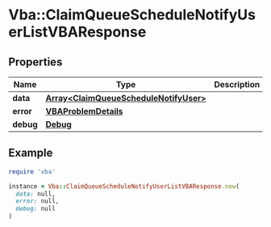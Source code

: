 # Vba::ClaimQueueScheduleNotifyUserListVBAResponse

## Properties

| Name | Type | Description | Notes |
| ---- | ---- | ----------- | ----- |
| **data** | [**Array&lt;ClaimQueueScheduleNotifyUser&gt;**](ClaimQueueScheduleNotifyUser.md) |  | [optional] |
| **error** | [**VBAProblemDetails**](VBAProblemDetails.md) |  | [optional] |
| **debug** | [**Debug**](Debug.md) |  | [optional] |

## Example

```ruby
require 'vba'

instance = Vba::ClaimQueueScheduleNotifyUserListVBAResponse.new(
  data: null,
  error: null,
  debug: null
)
```

